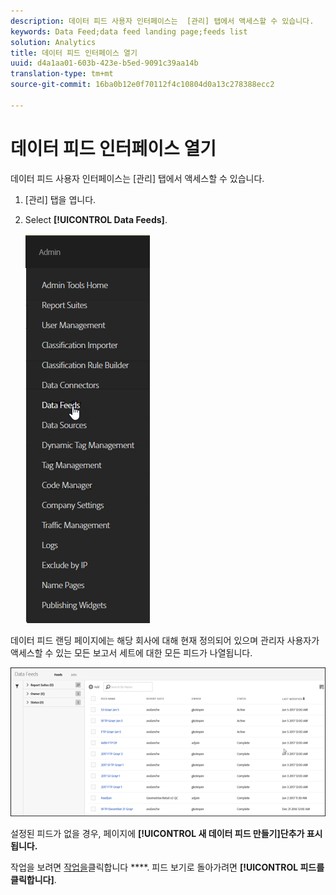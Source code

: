 ```yaml
---
description: 데이터 피드 사용자 인터페이스는  [관리] 탭에서 액세스할 수 있습니다.
keywords: Data Feed;data feed landing page;feeds list
solution: Analytics
title: 데이터 피드 인터페이스 열기
uuid: d4a1aa01-603b-423e-b5ed-9091c39aa14b
translation-type: tm+mt
source-git-commit: 16ba0b12e0f70112f4c10804d0a13c278388ecc2

---
```



# 데이터 피드 인터페이스 열기

데이터 피드 사용자 인터페이스는  [관리] 탭에서 액세스할 수 있습니다.

1. [관리] 탭을 엽니다. 
1. Select **[!UICONTROL Data Feeds]**.

   ![Experience Cloud 메뉴](assets/AdminMenu.png)

데이터 피드 랜딩 페이지에는 해당 회사에 대해 현재 정의되어 있으며 관리자 사용자가 액세스할 수 있는 모든 보고서 세트에 대한 모든 피드가 나열됩니다.

![데이터 피드 목록](assets/feeds.png)

설정된 피드가 없을 경우, 페이지에 **[!UICONTROL 새 데이터 피드 만들기]단추가 표시됩니다.**

작업을 보려면 [작업을](/help/export/analytics-data-feed/c-data-feed-actions/t-feed-job-history.md)클릭합니다 ****. 피드 보기로 돌아가려면 **[!UICONTROL 피드를 클릭합니다]**.
